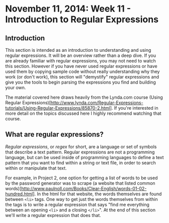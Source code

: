 # November 11, 2014: Week 11 - Introduction to Regular Expressions 

## Introduction

This section is intended as an introduction to understanding and using regular expressions. It will be an overview rather than a deep dive. If you are already familiar with regular expressions, you may not need to watch this section. However if you have never used regular expressions or have used them by copying sample code without really understanding why they work (or don't work), this section will "demystify" regular expressions and give you the tools to begin parsing the expressions you find and building your own.

The material covered here draws heavily from the Lynda.com course (Using Regular Expressions)[http://www.lynda.com/Regular-Expressions-tutorials/Using-Regular-Expressions/85870-2.html]. If you're interested in more detail on the topics discussed here I highly recommend watching that course.

## What are regular expressions?
*Regular expressions*, or *regex* for short, are a language or set of symbols that describe a text pattern. Regular expressions are not a programming language, but can be used inside of programming languages to define a text pattern that you want to find within a string or text file, in order to search within or manipulate that text.

For example, in Project 2, one option for getting a list of words to be used by the password generator was to scrape (a website that listed common words)[http://www.paulnoll.com/Books/Clear-English/words-01-02-hundred.html]. In the html for that website, the words themselves are found between `<li>` tags. One way to get just the words themselves from within the tags is to write a regular expression that says "find me everything between an opening `<li>` and a closing `</li>`". At the end of this section we'll write a regular expression that does that.

